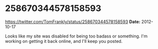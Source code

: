 # 258670344578158593
https://twitter.com/TomFrankly/status/258670344578158593
**Date:** 2012-10-17

Looks like my site was disabled for being too badass or something. I'm working on getting it back online, and I'll keep you posted.
